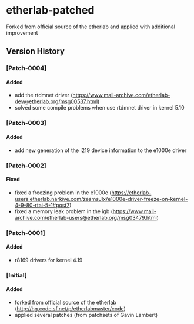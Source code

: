 # **etherlab-patched**
Forked from official source of the etherlab and applied with additional improvement

## **Version History**
### **[Patch-0004]**
#### Added
- add the rtdmnet driver (https://www.mail-archive.com/etherlab-dev@etherlab.org/msg00537.html)
- solved some compile problems when use rtdmnet driver in kernel 5.10
### **[Patch-0003]**
#### Added
- add new generation of the i219 device information to the e1000e driver 
### **[Patch-0002]**
#### Fixed
- fixed a freezing problem in the e1000e (https://etherlab-users.etherlab.narkive.com/zesmsJIx/e1000e-driver-freeze-on-kernel-4-9-80-rtai-5-1#post7)
- fixed a memory leak problem in the igb (https://www.mail-archive.com/etherlab-users@etherlab.org/msg03479.html)
### **[Patch-0001]**
#### Added
- r8169 drivers for kernel 4.19 
### **[Initial]**
#### Added
- forked from official source of the etherlab (http://hg.code.sf.net/p/etherlabmaster/code)
- applied several patches (from patchsets of Gavin Lambert) 
